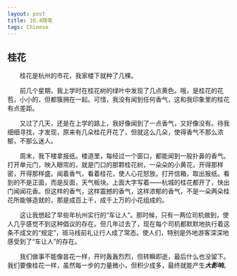```yaml
---
layout: post
title: 10.4随笔
tags: Chinese
---
```


桂花
----------

　　桂花是杭州的市花，我家楼下就种了几棵。

　　前几个星期，我上学时在桂花树的绿叶中发现了几点黄色。哦，是桂花的花苞，小小的，但都簇拥在一起。可惜，我没有闻到任何香气，这和我印象里的桂花有点差距。

　　又过了几天，还是在上学的路上，我好像闻到了一点香气，又好像没有。待我细细寻找，才发现，原来有几朵桂花开花了，但就这么几朵，使得香气不那么浓郁，不那么迷人。

　　周末，我下楼拿报纸。楼道里，每经过一个窗口，都能闻到一股扑鼻的香气。打开单元门，映入眼帘的，就是门口的那颗桂花树，一朵朵的小黄花，开得那样密，开得那样盛。闻着香气，看着桂花，使人心花怒放。打开信箱，取出报纸。看到的不是正面，而是反面，天气板块。上面大字写着——杭城的桂花都开了，快出门闻闻花香。但这样的香气，这样震撼的香气，这样浓郁的香气，不是一朵两朵桂花所能够造就的，那是成百上千，成千上万的小花组成的。

　　这让我想起了早些年杭州实行的“车让人”。那时候，只有一两位司机做到，使人几乎感觉不到这种倡议的存在。但几年过去了，现在每个司机都默默地执行着这条不成文的“规定”，斑马线前礼让行人成了常态。使人们，特别是外地游客深深地感受到了“车让人”的存在。

　　我们做事不能像昙花一样，开时轰轰烈烈，但转瞬即逝，最后什么也没留下。我们要像桂花一样，虽然每一步的力量微小，但积少成多，最终就能产生***大影响***。
